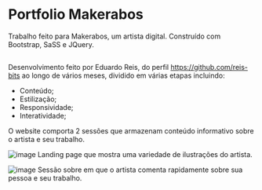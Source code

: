 # Portfolio Makerabos

Trabalho feito para Makerabos, um artista digital. Construído com Bootstrap, SaSS e JQuery.
##

Desenvolvimento feito por Eduardo Reis, do perfil https://github.com/reis-bits ao longo de vários meses, dividido em várias etapas incluindo:


- Conteúdo; <br>
- Estilização; <br>
- Responsividade; <br>
- Interatividade; <br>

O website comporta 2 sessões que armazenam conteúdo informativo sobre o artista e seu trabalho.

![image](https://github.com/user-attachments/assets/cc68d220-8456-48f9-a05e-5ee9eccb4ced)
Landing page que mostra uma variedade de ilustrações do artista.

![image](https://github.com/user-attachments/assets/9ae7837a-f119-4bd0-bc1d-c6a3efa33725)
Sessão sobre em que o artista comenta rapidamente sobre sua pessoa e seu trabalho.
